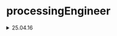 # processingEngineer

<details> 
    <summary>25.04.16</summary>

# 1. L2TP

# 2. ICMP

# 3. 대리자 -> Proxy

# 4. XML 처리하는 자바스크립트 -> AJAX

# 5. 연결형 통신에 주로 사용되는 방식 -> 가상회선 방식

# 6. 비연결형 통신에서 주로 사용되는 방식 -> 데이터그램 방식

</details>
